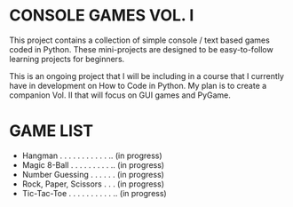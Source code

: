 # CONSOLE GAMES VOL. I
This project contains a collection of simple console / text based games coded in Python. 
These mini-projects are designed to be easy-to-follow learning projects for beginners.

This is an ongoing project that I will be including in a course that I currently have in development on How to Code in Python.
My plan is to create a companion Vol. II that will focus on GUI games and PyGame.

# GAME LIST
- Hangman . . . . . . . . . . . .. (in progress)
- Magic 8-Ball . . . . . . . . . .. (in progress)
- Number Guessing . . . . . . (in progress)
- Rock, Paper, Scissors . . . (in progress)
- Tic-Tac-Toe . . . . . . . . . . .. (in progress)
